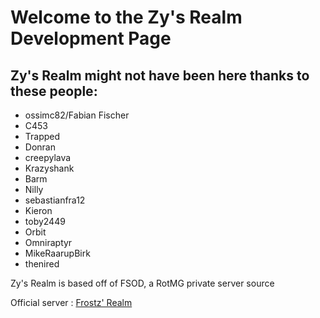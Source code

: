 # Welcome to the Zy's Realm Development Page
## Zy's Realm might not have been here thanks to these people:

- ossimc82/Fabian Fischer
- C453
- Trapped
- Donran
- creepylava
- Krazyshank
- Barm
- Nilly
- sebastianfra12
- Kieron
- toby2449
- Orbit
- Omniraptyr
- MikeRaarupBirk
- thenired

Zy's Realm is based off of FSOD, a RotMG private server source

Official server : [Frostz' Realm](https://discord.gg/HtdwsAc)
